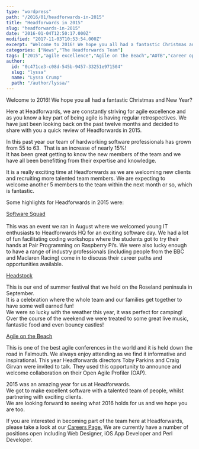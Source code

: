 ```yaml
---
type: "wordpress"
path: "/2016/01/headforwards-in-2015"
title: "Headforwards in 2015"
slug: "headforwards-in-2015"
date: "2016-01-04T12:50:17.000Z"
modified: "2017-11-03T10:53:54.000Z"
excerpt: "Welcome to 2016! We hope you all had a fantastic Christmas and New Year? Here at Headforwards, we are constantly striving for agile excellence and as you know a key part of being agile is having regular retrospectives. We have just been looking back on the past twelve months and decided to share with you a quick …"
categories: ["News","The Headforwards Team"]
tags: ["2015","agile excellence","Agile on the Beach","AOTB","career opportunities","Headforwards","headstock","interview tips","interview tps","jobs in cornwall","new year","review","skype intervies","skype tips","software jobs in cornwall","Software Squad","year review"]
author:
  id: "0c471ce3-c08d-545b-9457-33251e971504"
  slug: "lyssa"
  name: "Lyssa Crump"
  path: "/author/lyssa/"
---
```

Welcome to 2016! We hope you all had a fantastic Christmas and New Year?

Here at Headforwards, we are constantly striving for agile excellence and as you know a key part of being agile is having regular retrospectives. We have just been looking back on the past twelve months and decided to share with you a quick review of Headforwards in 2015.

In this past year our team of hardworking software professionals has grown from 55 to 63.  That is an increase of nearly 15%!  
It has been great getting to know the new members of the team and we have all been benefitting from their expertise and knowledge.

It is a really exciting time at Headforwards as we are welcoming new clients and recruiting more talented team members. We are expecting to welcome another 5 members to the team within the next month or so, which is fantastic.

Some highlights for Headforwards in 2015 were:

[Software Squad  
](http://www.headforwards.com/2015/08/software-squad-event-august-2015/)  
This was an event we ran in August where we welcomed young IT enthusiasts to Headforwards HQ for an exciting software day. We had a lot of fun facilitating coding workshops where the students got to try their hands at Pair Programming on Raspberry Pi’s. We were also lucky enough to have a range of industry professionals (including people from the BBC and Maclaren Racing) come in to discuss their career paths and opportunities available.

[Headstock](http://www.headforwards.com/2015/10/headstock-2015/)

This is our end of summer festival that we held on the Roseland peninsula in September.  
It is a celebration where the whole team and our families get together to have some well earned fun!  
We were so lucky with the weather this year, it was perfect for camping! Over the course of the weekend we were treated to some great live music, fantastic food and even bouncy castles!

[Agile on the Beach](http://www.headforwards.com/2015/09/headforwards-at-agile-on-the-beach/)

This is one of the best agile conferences in the world and it is held down the road in Falmouth. We always enjoy attending as we find it informative and inspirational. This year Headforwards directors Toby Parkins and Craig Girvan were invited to talk. They used this opportunity to announce and welcome collaboration on their Open Agile Profiler (OAP).

2015 was an amazing year for us at Headforwards.  
We got to make excellent software with a talented team of people, whilst partnering with exciting clients.  
We are looking forward to seeing what 2016 holds for us and we hope you are too.

If you are interested in becoming part of the team here at Headforwards, please take a look at our [Careers Page.](http://www.headforwards.com/careers/) We are currently have a number of positions open including Web Designer, iOS App Developer and Perl Developer.
